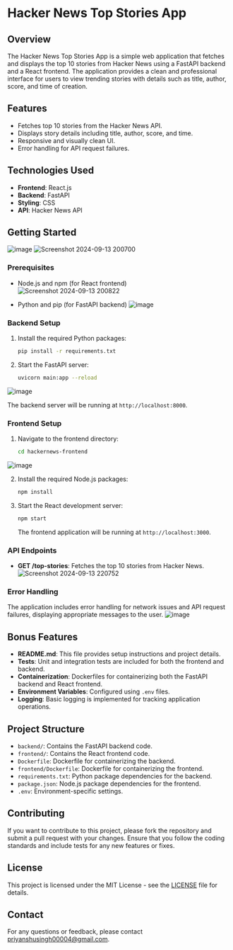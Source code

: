 # Hacker News Top Stories App

## Overview

The Hacker News Top Stories App is a simple web application that fetches and displays the top 10 stories from Hacker News using a FastAPI backend and a React frontend. The application provides a clean and professional interface for users to view trending stories with details such as title, author, score, and time of creation.

## Features

- Fetches top 10 stories from the Hacker News API.
- Displays story details including title, author, score, and time.
- Responsive and visually clean UI.
- Error handling for API request failures.

## Technologies Used

- **Frontend**: React.js
- **Backend**: FastAPI
- **Styling**: CSS
- **API**: Hacker News API

## Getting Started
![image](https://github.com/user-attachments/assets/575f1f92-1afd-4f42-a0fb-de95e62805e8)
![Screenshot 2024-09-13 200700](https://github.com/user-attachments/assets/4110d5c5-f767-40a8-94a3-1d45a2556e0c)

### Prerequisites

- Node.js and npm (for React frontend)
  ![Screenshot 2024-09-13 200822](https://github.com/user-attachments/assets/68863f09-3f75-4358-ab41-615026cdbd0f)

- Python and pip (for FastAPI backend)
  ![image](https://github.com/user-attachments/assets/9af0944e-6598-4c60-85a0-4d180a161c47)

### Backend Setup

1. Install the required Python packages:
    ```bash
    pip install -r requirements.txt
    ```

2. Start the FastAPI server:
    ```bash
    uvicorn main:app --reload
    ```
  ![image](https://github.com/user-attachments/assets/e13e5578-9187-47d6-b83c-23802b188e0f)

   The backend server will be running at `http://localhost:8000`.

### Frontend Setup

1. Navigate to the frontend directory:
    ```bash
    cd hackernews-frontend
    ```
  ![image](https://github.com/user-attachments/assets/c2fa2522-d131-4820-ad8c-1a14aae74e1d)

2. Install the required Node.js packages:
    ```bash
    npm install
    ```

3. Start the React development server:
    ```bash
    npm start
    ```

   The frontend application will be running at `http://localhost:3000`.

### API Endpoints

- **GET /top-stories**: Fetches the top 10 stories from Hacker News. 
![Screenshot 2024-09-13 220752](https://github.com/user-attachments/assets/83d05323-ce7e-47fb-97c3-1822f5453a7f)

### Error Handling

The application includes error handling for network issues and API request failures, displaying appropriate messages to the user.
![image](https://github.com/user-attachments/assets/72bfb55c-2668-40c0-b865-671b30734d79)

## Bonus Features

- **README.md**: This file provides setup instructions and project details.
- **Tests**: Unit and integration tests are included for both the frontend and backend.
- **Containerization**: Dockerfiles for containerizing both the FastAPI backend and React frontend.
- **Environment Variables**: Configured using `.env` files.
- **Logging**: Basic logging is implemented for tracking application operations.

## Project Structure

- `backend/`: Contains the FastAPI backend code.
- `frontend/`: Contains the React frontend code.
- `Dockerfile`: Dockerfile for containerizing the backend.
- `frontend/Dockerfile`: Dockerfile for containerizing the frontend.
- `requirements.txt`: Python package dependencies for the backend.
- `package.json`: Node.js package dependencies for the frontend.
- `.env`: Environment-specific settings.

## Contributing

If you want to contribute to this project, please fork the repository and submit a pull request with your changes. Ensure that you follow the coding standards and include tests for any new features or fixes.

## License

This project is licensed under the MIT License - see the [LICENSE](LICENSE) file for details.

## Contact

For any questions or feedback, please contact [priyanshusingh00004@gmail.com](mailto:priyanshusingh00004@gmail.com).
